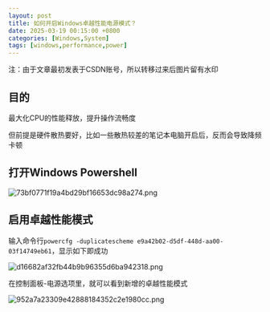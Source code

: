 ```yaml
---
layout: post
title: 如何开启Windows卓越性能电源模式？
date: 2025-03-19 00:15:00 +0800
categories: [Windows,System]
tags: [windows,performance,power]
---
```


注：由于文章最初发表于CSDN账号，所以转移过来后图片留有水印

## 目的

最大化CPU的性能释放，提升操作流畅度

但前提是硬件散热要好，比如一些散热较差的笔记本电脑开启后，反而会导致降频卡顿

## 打开Windows Powershell

![73bf0771f19a4bd29bf16653dc98a274.png](/2025/03/1742314761807_73bf0771f19a4bd29bf16653dc98a274.png)

## 启用卓越性能模式

输入命令行`powercfg -duplicatescheme e9a42b02-d5df-448d-aa00-03f14749eb61`，显示如下即成功

![d16682af32fb44b9b96355d6ba942318.png](/2025/03/1742314764610_d16682af32fb44b9b96355d6ba942318.png)

 在控制面板-电源选项里，就可以看到新增的卓越性能模式

![952a7a23309e42888184352c2e1980cc.png](/2025/03/1742314758839_952a7a23309e42888184352c2e1980cc.png)

